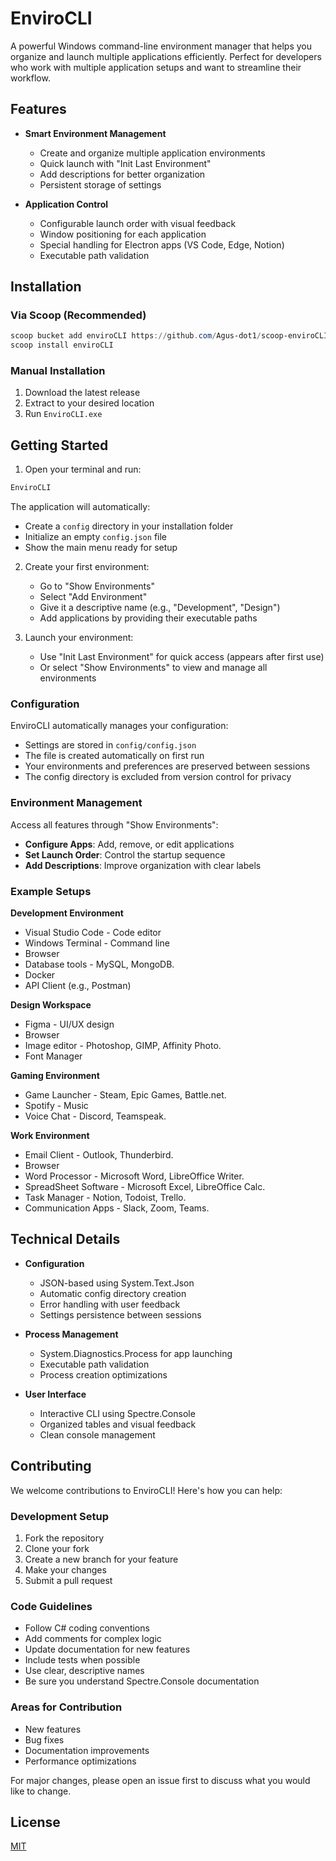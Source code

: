# EnviroCLI

A powerful Windows command-line environment manager that helps you organize and launch multiple applications efficiently. Perfect for developers who work with multiple application setups and want to streamline their workflow.

## Features

- **Smart Environment Management**
  - Create and organize multiple application environments
  - Quick launch with "Init Last Environment"
  - Add descriptions for better organization
  - Persistent storage of settings

- **Application Control**
  - Configurable launch order with visual feedback
  - Window positioning for each application
  - Special handling for Electron apps (VS Code, Edge, Notion)
  - Executable path validation

## Installation

### Via Scoop (Recommended)
```powershell
scoop bucket add enviroCLI https://github.com/Agus-dot1/scoop-enviroCLI
scoop install enviroCLI
```

### Manual Installation
1. Download the latest release
2. Extract to your desired location
3. Run `EnviroCLI.exe`

## Getting Started

1. Open your terminal and run:
```powershell
EnviroCLI
```
The application will automatically:
- Create a `config` directory in your installation folder
- Initialize an empty `config.json` file
- Show the main menu ready for setup

2. Create your first environment:
   - Go to "Show Environments"
   - Select "Add Environment"
   - Give it a descriptive name (e.g., "Development", "Design")
   - Add applications by providing their executable paths


3. Launch your environment:
   - Use "Init Last Environment" for quick access (appears after first use)
   - Or select "Show Environments" to view and manage all environments

### Configuration

EnviroCLI automatically manages your configuration:
- Settings are stored in `config/config.json`
- The file is created automatically on first run
- Your environments and preferences are preserved between sessions
- The config directory is excluded from version control for privacy

### Environment Management

Access all features through "Show Environments":
- **Configure Apps**: Add, remove, or edit applications
- **Set Launch Order**: Control the startup sequence
- **Add Descriptions**: Improve organization with clear labels


### Example Setups

**Development Environment**
- Visual Studio Code - Code editor
- Windows Terminal - Command line
- Browser
- Database tools - MySQL, MongoDB.
- Docker
- API Client (e.g., Postman)

**Design Workspace**
- Figma - UI/UX design
- Browser
- Image editor - Photoshop, GIMP, Affinity Photo.
- Font Manager

**Gaming Environment**
- Game Launcher - Steam, Epic Games, Battle.net.
- Spotify - Music
- Voice Chat - Discord, Teamspeak.

**Work Environment**
- Email Client - Outlook, Thunderbird.
- Browser
- Word Processor - Microsoft Word, LibreOffice Writer.
- SpreadSheet Software - Microsoft Excel, LibreOffice Calc.
- Task Manager - Notion, Todoist, Trello.
- Communication Apps - Slack, Zoom, Teams.


## Technical Details

- **Configuration**
  - JSON-based using System.Text.Json
  - Automatic config directory creation
  - Error handling with user feedback
  - Settings persistence between sessions

- **Process Management**
  - System.Diagnostics.Process for app launching
  - Executable path validation
  - Process creation optimizations

- **User Interface**
  - Interactive CLI using Spectre.Console
  - Organized tables and visual feedback
  - Clean console management

## Contributing

We welcome contributions to EnviroCLI! Here's how you can help:

### Development Setup
1. Fork the repository
2. Clone your fork
3. Create a new branch for your feature
4. Make your changes
5. Submit a pull request

### Code Guidelines
- Follow C# coding conventions
- Add comments for complex logic
- Update documentation for new features
- Include tests when possible
- Use clear, descriptive names
- Be sure you understand Spectre.Console documentation

### Areas for Contribution
- New features
- Bug fixes
- Documentation improvements
- Performance optimizations

For major changes, please open an issue first to discuss what you would like to change.

## License

[MIT](LICENSE)
